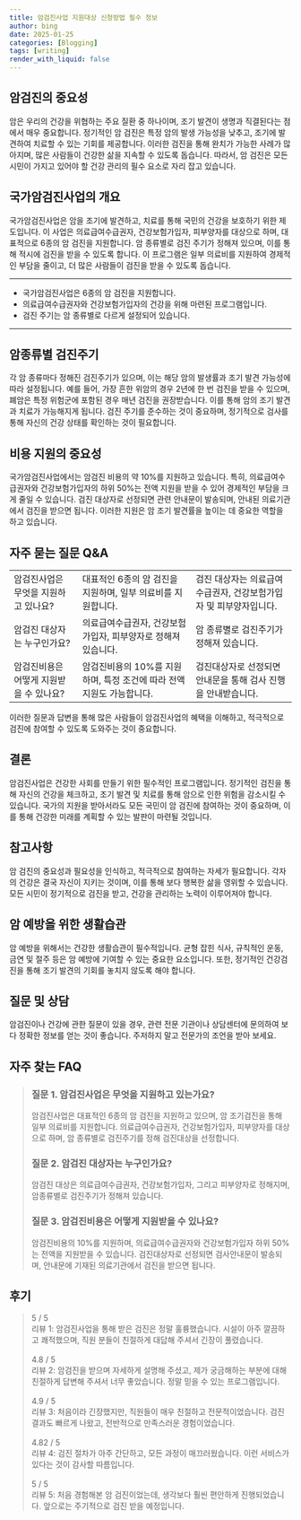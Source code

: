```yaml
---
title: 암검진사업 지원대상 신청방법 필수 정보
author: bing
date: 2025-01-25
categories: [Blogging]
tags: [writing]
render_with_liquid: false
---
```



<h2 id='암검진의 중요성'>암검진의 중요성</h2>

<p>암은 우리의 건강을 위협하는 주요 질환 중 하나이며, 조기 발견이 생명과 직결된다는 점에서 매우 중요합니다. 정기적인 암 검진은 특정 암의 발생 가능성을 낮추고, 조기에 발견하여 치료할 수 있는 기회를 제공합니다. 이러한 검진을 통해 완치가 가능한 사례가 많아지며, 많은 사람들이 건강한 삶을 지속할 수 있도록 돕습니다. 따라서, 암 검진은 모든 시민이 가지고 있어야 할 건강 관리의 필수 요소로 자리 잡고 있습니다.</p>

<h2 id='국가암검진사업의 개요'>국가암검진사업의 개요</h2>

<p>국가암검진사업은 암을 조기에 발견하고, 치료를 통해 국민의 건강을 보호하기 위한 제도입니다. 이 사업은 의료급여수급권자, 건강보험가입자, 피부양자를 대상으로 하며, 대표적으로 6종의 암 검진을 지원합니다. 암 종류별로 검진 주기가 정해져 있으며, 이를 통해 적시에 검진을 받을 수 있도록 합니다. 이 프로그램은 일부 의료비를 지원하여 경제적인 부담을 줄이고, 더 많은 사람들이 검진을 받을 수 있도록 돕습니다.</p>

<hr />

<ul>
    <li>국가암검진사업은 6종의 암 검진을 지원합니다.</li>
    <li>의료급여수급권자와 건강보험가입자의 건강을 위해 마련된 프로그램입니다.</li>
    <li>검진 주기는 암 종류별로 다르게 설정되어 있습니다.</li>
</ul>

<hr />

<h2 id='암종류별 검진주기'>암종류별 검진주기</h2>

<p>각 암 종류마다 정해진 검진주기가 있으며, 이는 해당 암의 발생률과 조기 발견 가능성에 따라 설정됩니다. 예를 들어, 가장 흔한 위암의 경우 2년에 한 번 검진을 받을 수 있으며, 폐암은 특정 위험군에 포함된 경우 매년 검진을 권장받습니다. 이를 통해 암의 조기 발견과 치료가 가능해지게 됩니다. 검진 주기를 준수하는 것이 중요하며, 정기적으로 검사를 통해 자신의 건강 상태를 확인하는 것이 필요합니다.</p>

<h2 id='비용 지원의 중요성'>비용 지원의 중요성</h2>

<p>국가암검진사업에서는 암검진 비용의 약 10%를 지원하고 있습니다. 특히, 의료급여수급권자와 건강보험가입자의 하위 50%는 전액 지원을 받을 수 있어 경제적인 부담을 크게 줄일 수 있습니다. 검진 대상자로 선정되면 관련 안내문이 발송되며, 안내된 의료기관에서 검진을 받으면 됩니다. 이러한 지원은 암 조기 발견률을 높이는 데 중요한 역할을 하고 있습니다.</p>

<h2 id='자주 묻는 질문 Q&A'>자주 묻는 질문 Q&A</h2>

<table>
    <tr>
        <td>암검진사업은 무엇을 지원하고 있나요?</td>
        <td>대표적인 6종의 암 검진을 지원하며, 일부 의료비를 지원합니다.</td>
        <td>검진 대상자는 의료급여수급권자, 건강보험가입자 및 피부양자입니다.</td>
    </tr>
    <tr>
        <td>암검진 대상자는 누구인가요?</td>
        <td>의료급여수급권자, 건강보험가입자, 피부양자로 정해져 있습니다.</td>
        <td>암 종류별로 검진주기가 정해져 있습니다.</td>
    </tr>
    <tr>
        <td>암검진비용은 어떻게 지원받을 수 있나요?</td>
        <td>암검진비용의 10%를 지원하며, 특정 조건에 따라 전액 지원도 가능합니다.</td>
        <td>검진대상자로 선정되면 안내문을 통해 검사 진행을 안내받습니다.</td>
    </tr>
</table>

<p>이러한 질문과 답변을 통해 많은 사람들이 암검진사업의 혜택을 이해하고, 적극적으로 검진에 참여할 수 있도록 도와주는 것이 중요합니다.</p>

<h2 id='결론'>결론</h2>

<p>암검진사업은 건강한 사회를 만들기 위한 필수적인 프로그램입니다. 정기적인 검진을 통해 자신의 건강을 체크하고, 조기 발견 및 치료를 통해 암으로 인한 위험을 감소시킬 수 있습니다. 국가의 지원을 받아서라도 모든 국민이 암 검진에 참여하는 것이 중요하며, 이를 통해 건강한 미래를 계획할 수 있는 발판이 마련될 것입니다.</p>

<h2 id='참고사항'>참고사항</h2>

<p>암 검진의 중요성과 필요성을 인식하고, 적극적으로 참여하는 자세가 필요합니다. 각자의 건강은 결국 자신이 지키는 것이며, 이를 통해 보다 행복한 삶을 영위할 수 있습니다. 모든 시민이 정기적으로 검진을 받고, 건강을 관리하는 노력이 이루어져야 합니다.</p>

<h2 id='암 예방을 위한 생활습관'>암 예방을 위한 생활습관</h2>

<p>암 예방을 위해서는 건강한 생활습관이 필수적입니다. 균형 잡힌 식사, 규칙적인 운동, 금연 및 절주 등은 암 예방에 기여할 수 있는 중요한 요소입니다. 또한, 정기적인 건강검진을 통해 조기 발견의 기회를 놓치지 않도록 해야 합니다.</p>

<h2 id='질문 및 상담'>질문 및 상담</h2>

<p>암검진이나 건강에 관한 질문이 있을 경우, 관련 전문 기관이나 상담센터에 문의하여 보다 정확한 정보를 얻는 것이 좋습니다. 주저하지 말고 전문가의 조언을 받아 보세요.</p>


<h2 id='자주_찾는_FAQ'>자주 찾는 FAQ</h2>
<div itemscope="" itemtype="https://schema.org/FAQPage">
<blockquote>
<div itemscope="" itemprop="mainEntity" itemtype="https://schema.org/Question">
<h3 itemprop="name">질문 1. 암검진사업은 무엇을 지원하고 있는가요?</h3>
<div itemscope="" itemprop="acceptedAnswer" itemtype="https://schema.org/Answer">
<span itemprop="text">
<p>암검진사업은 대표적인 6종의 암 검진을 지원하고 있으며, 암 조기검진을 통해 일부 의료비를 지원합니다. 의료급여수급권자, 건강보험가입자, 피부양자를 대상으로 하며, 암 종류별로 검진주기를 정해 검진대상을 선정합니다.</p>
</span>
</div>
</div>
<div itemscope="" itemprop="mainEntity" itemtype="https://schema.org/Question">
<h3 itemprop="name">질문 2. 암검진 대상자는 누구인가요?</h3>
<div itemscope="" itemprop="acceptedAnswer" itemtype="https://schema.org/Answer">
<span itemprop="text">
<p>암검진 대상은 의료급여수급권자, 건강보험가입자, 그리고 피부양자로 정해지며, 암종류별로 검진주기가 정해져 있습니다.</p>
</span>
</div>
</div>
<div itemscope="" itemprop="mainEntity" itemtype="https://schema.org/Question">
<h3 itemprop="name">질문 3. 암검진비용은 어떻게 지원받을 수 있나요?</h3>
<div itemscope="" itemprop="acceptedAnswer" itemtype="https://schema.org/Answer">
<span itemprop="text">
<p>암검진비용의 10%를 지원하며, 의료급여수급권자와 건강보험가입자 하위 50%는 전액을 지원받을 수 있습니다. 검진대상자로 선정되면 검사안내문이 발송되며, 안내문에 기재된 의료기관에서 검진을 받으면 됩니다.</p>
</span>
</div>
</div>
</blockquote>
</div>
<h2 id='후기'>후기</h2>
<div itemscope itemtype="https://schema.org/Product">
  <blockquote>
  <div itemprop="review" itemscope itemtype="https://schema.org/Review">
      <div itemprop="reviewRating" itemscope itemtype="https://schema.org/Rating"> <span itemprop="ratingValue">5</span> / <span itemprop="bestRating">5</span> </div>
      <span itemprop="reviewBody">리뷰 1: 암검진사업을 통해 받은 검진은 정말 훌륭했습니다. 시설이 아주 깔끔하고 쾌적했으며, 직원 분들이 친절하게 대답해 주셔서 긴장이 풀렸습니다.</span>
  </div>
  <br>
  <div itemprop="review" itemscope itemtype="https://schema.org/Review">
      <div itemprop="reviewRating" itemscope itemtype="https://schema.org/Rating"> <span itemprop="ratingValue">4.8</span> / <span itemprop="bestRating">5</span> </div>
      <span itemprop="reviewBody">리뷰 2: 암검진을 받으며 자세하게 설명해 주셨고, 제가 궁금해하는 부분에 대해 친절하게 답변해 주셔서 너무 좋았습니다. 정말 믿을 수 있는 프로그램입니다.</span>
  </div>
  <br>
  <div itemprop="review" itemscope itemtype="https://schema.org/Review">
      <div itemprop="reviewRating" itemscope itemtype="https://schema.org/Rating"> <span itemprop="ratingValue">4.9</span> / <span itemprop="bestRating">5</span> </div>
      <span itemprop="reviewBody">리뷰 3: 처음이라 긴장했지만, 직원들이 매우 친절하고 전문적이었습니다. 검진 결과도 빠르게 나왔고, 전반적으로 만족스러운 경험이었습니다.</span>
  </div>
  <br>
  <div itemprop="review" itemscope itemtype="https://schema.org/Review">
      <div itemprop="reviewRating" itemscope itemtype="https://schema.org/Rating"> <span itemprop="ratingValue">4.82</span> / <span itemprop="bestRating">5</span> </div>
      <span itemprop="reviewBody">리뷰 4: 검진 절차가 아주 간단하고, 모든 과정이 매끄러웠습니다. 이런 서비스가 있다는 것이 감사할 따름입니다.</span>
  </div>
  <br>
  <div itemprop="review" itemscope itemtype="https://schema.org/Review">
      <div itemprop="reviewRating" itemscope itemtype="https://schema.org/Rating"> <span itemprop="ratingValue">5</span> / <span itemprop="bestRating">5</span> </div>
      <span itemprop="reviewBody">리뷰 5: 처음 경험해본 암 검진이었는데, 생각보다 훨씬 편안하게 진행되었습니다. 앞으로는 주기적으로 검진 받을 예정입니다.</span>
  </div>
  </blockquote>
</div>
